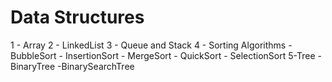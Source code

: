 # Data Structures

1 - Array 
2 - LinkedList
3 - Queue and Stack
4 - Sorting Algorithms
    - BubbleSort
    - InsertionSort
    - MergeSort
    - QuickSort
    - SelectionSort
5-Tree
    - BinaryTree
    -BinarySearchTree
